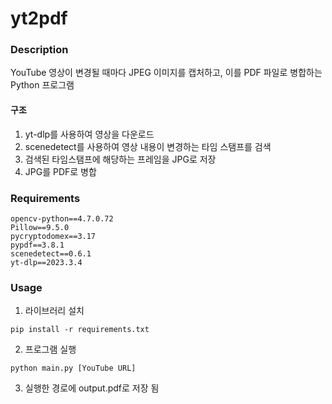 # yt2pdf
### Description
YouTube 영상이 변경될 때마다 JPEG 이미지를 캡처하고, 이를 PDF 파일로 병합하는 Python 프로그램

#### 구조
1. yt-dlp를 사용하여 영상을 다운로드
2. scenedetect를 사용하여 영상 내용이 변경하는 타임 스탬프를 검색
3. 검색된 타임스탬프에 해당하는 프레임을 JPG로 저장
4. JPG를 PDF로 병합

### Requirements
```
opencv-python==4.7.0.72
Pillow==9.5.0
pycryptodomex==3.17
pypdf==3.8.1
scenedetect==0.6.1
yt-dlp==2023.3.4
```

### Usage
1. 라이브러리 설치
```
pip install -r requirements.txt
```

2. 프로그램 실행
```
python main.py [YouTube URL]
```

3. 실행한 경로에 output.pdf로 저장 됨